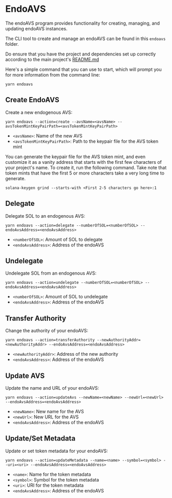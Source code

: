 # EndoAVS

The endoAVS program provides functionality for creating, managing, and updating endoAVS instances.

The CLI tool to create and manage an endoAVS can be found in this `endoavs` folder.

Do ensure that you have the project and dependencies set up correctly according to the main project's [README.md](https://github.com/solayer-labs/solayer-cli)

Here's a simple command that you can use to start, which will prompt you for more information from the command line:
```
yarn endoavs
```

## Create EndoAVS

Create a new endogenous AVS:

```
yarn endoavs --action=create --avsName=<avsName> --avsTokenMintKeyPairPath=<avsTokenMintKeyPairPath>
```

- `<avsName>`: Name of the new AVS
- `<avsTokenMintKeyPairPath>`: Path to the keypair file for the AVS token mint

You can generate the keypair file for the AVS token mint, and even customize it as a vanity address that starts with the first few characters of your project's name. To create it, run the following command. Take note that token mints that have the first 5 or more characters take a very long time to generate.

```
solana-keygen grind --starts-with <First 2-5 characters go here>:1
```

## Delegate

Delegate SOL to an endogenous AVS:

```
yarn endoavs --action=delegate --numberOfSOL=<numberOfSOL> --endoAvsAddress=<endoAvsAddress>
```

- `<numberOfSOL>`: Amount of SOL to delegate
- `<endoAvsAddress>`: Address of the endoAVS

## Undelegate

Undelegate SOL from an endogenous AVS:

```
yarn endoavs --action=undelegate --numberOfSOL=<numberOfSOL> --endoAvsAddress=<endoAvsAddress>
```

- `<numberOfSOL>`: Amount of SOL to undelegate
- `<endoAvsAddress>`: Address of the endoAVS

## Transfer Authority

Change the authority of your endoAVS:

```
yarn endoavs --action=transferAuthority --newAuthorityAddr=<newAuthorityAddr> --endoAvsAddress=<endoAvsAddress>
```

- `<newAuthorityAddr>`: Address of the new authority
- `<endoAvsAddress>`: Address of the endoAVS

## Update AVS

Update the name and URL of your endoAVS:

```
yarn endoavs --action=updateAvs --newName=<newName> --newUrl=<newUrl> --endoAvsAddress=<endoAvsAddress>
```

- `<newName>`: New name for the AVS
- `<newUrl>`: New URL for the AVS
- `<endoAvsAddress>`: Address of the endoAVS

## Update/Set Metadata

Update or set token metadata for your endoAVS:

```
yarn endoavs --action=updateMetadata --name=<name> --symbol=<symbol> --uri=<uri> --endoAvsAddress=<endoAvsAddress>
```

- `<name>`: Name for the token metadata
- `<symbol>`: Symbol for the token metadata
- `<uri>`: URI for the token metadata
- `<endoAvsAddress>`: Address of the endoAVS
